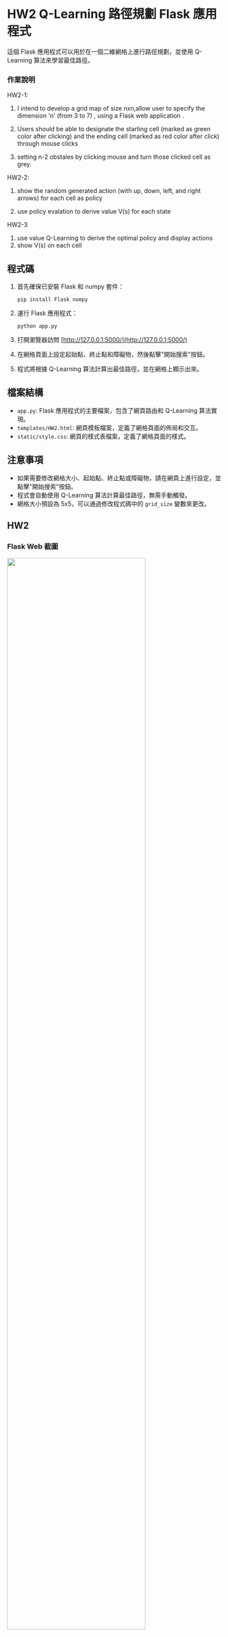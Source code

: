 # HW2 Q-Learning 路徑規劃 Flask 應用程式

這個 Flask 應用程式可以用於在一個二維網格上進行路徑規劃，並使用 Q-Learning 算法來學習最佳路徑。

### 作業說明

HW2-1:

1. I intend to develop a grid map of size nxn,allow user to  specify the dimension 'n' (from 3 to 7) , using a Flask web application .

2. Users should be able to designate the starting cell (marked as green color after clicking) and the ending cell (marked as red color after click) through mouse clicks
3. setting n-2 obstales by clicking mouse and turn those clicked cell as grey.

HW2-2: 

1. show the random generated action (with up, down, left, and right arrows) for each cell as policy

2. use policy evalation to derive value V(s) for each state

 

HW2-3 

1. use value Q-Learning to derive the optimal policy and display actions 
2. show V(s) on each cell


## 程式碼

1. 首先確保已安裝 Flask 和 numpy 套件：

    ```
    pip install Flask numpy
    ```

2. 運行 Flask 應用程式：

    ```
    python app.py
    ```

3. 打開瀏覽器訪問 [http://127.0.0.1:5000/](http://127.0.0.1:5000/)

4. 在網格頁面上設定起始點、終止點和障礙物，然後點擊"開始搜索"按鈕。

5. 程式將根據 Q-Learning 算法計算出最佳路徑，並在網格上顯示出來。

## 檔案結構

- `app.py`: Flask 應用程式的主要檔案，包含了網頁路由和 Q-Learning 算法實現。
- `templates/HW2.html`: 網頁模板檔案，定義了網格頁面的佈局和交互。
- `static/style.css`: 網頁的樣式表檔案，定義了網格頁面的樣式。

## 注意事項

- 如果需要修改網格大小、起始點、終止點或障礙物，請在網頁上進行設定，並點擊"開始搜索"按鈕。
- 程式會自動使用 Q-Learning 算法計算最佳路徑，無需手動觸發。
- 網格大小預設為 5x5，可以通過修改程式碼中的 `grid_size` 變數來更改。

## HW2

### Flask Web 截圖

<img src="https://github.com/lanacstudio/RL_homework/blob/main/result/r3.png" width="80%"/>
<img src="https://github.com/lanacstudio/RL_homework/blob/main/result/r1.png" width="80%"/>
<img src="https://github.com/lanacstudio/RL_homework/blob/main/result/r2.png" width="80%"/>


### Demo 影片
[Demo 影片](https://github.com/lanacstudio/RL_homework/blob/main/result/demo_video.mov)

### Code

在 ```app.py``` 跟 ```HW1-3.html```

``` python
from flask import Flask, render_template, request, jsonify
import numpy as np

app = Flask(__name__)

# 默認網格大小
grid_size = 5
# 默認起始和結束位置
start_pos = None
end_pos = None
# 默認障礙物位置
obstacles = set()

# 定義狀態值函數和策略
Q = np.zeros((grid_size, grid_size, 4))  # 狀態動作值函數
policy = np.zeros((grid_size, grid_size), dtype=int)  # 最佳策略，0: 上, 1: 下, 2: 左, 3: 右

# 定義 Q-Learning 算法參數
alpha = 0.1  # 學習率
gamma = 0.9  # 折扣因子
epsilon = 0.1  # 探索率

# 初始化 Q-Learning 算法
def init_q_learning():
    global Q
    Q = np.zeros((grid_size, grid_size, 4))  # 重置狀態動作值函數

# 更新 Q-Learning 算法
def update_q_learning(current_pos, next_pos, action, reward):
    max_next_q = np.max(Q[next_pos])
    Q[current_pos][action] += alpha * (reward + gamma * max_next_q - Q[current_pos][action])

# 根據 Q-Learning 算法選擇動作
def choose_action(state):
    if np.random.uniform() < epsilon:
        return np.random.randint(0, 4)  # 隨機選擇動作
    else:
        return np.argmax(Q[state])

# 更新策略
def update_policy():
    global policy
    for i in range(grid_size):
        for j in range(grid_size):
            policy[i, j] = np.argmax(Q[i, j])

# 更新網格大小
@app.route('/update_grid_size', methods=['POST'])
def update_grid_size():
    global grid_size
    grid_size = int(request.form['gridSize'])
    return jsonify({'success': True})

# 設置起始和結束位置
@app.route('/set_start_end', methods=['POST'])
def set_start_end():
    global start_pos, end_pos
    start_pos = tuple(map(int, request.form['start'].split(',')))
    end_pos = tuple(map(int, request.form['end'].split(',')))
    init_q_learning()  # 重置 Q-Learning 算法
    return jsonify({'success': True})

# 設置障礙物
@app.route('/set_obstacle', methods=['POST'])
def set_obstacle():
    global obstacles
    obstacle_pos = tuple(map(int, request.form['obstacle'].split(',')))
    obstacles.add(obstacle_pos)
    return jsonify({'success': True})

# 獲取網格信息
@app.route('/get_grid_info', methods=['GET'])
def get_grid_info():
    return jsonify({
        'grid_size': grid_size,
        'start_pos': start_pos,
        'end_pos': end_pos,
        'obstacles': list(obstacles)
    })

# 執行 Q-Learning 算法
def q_learning_algorithm():
    global Q
    for episode in range(1000):
        current_pos = start_pos
        while current_pos != end_pos:
            action = choose_action(current_pos)
            next_pos = get_next_position(current_pos, action)
            reward = get_reward(next_pos)
            update_q_learning(current_pos, next_pos, action, reward)
            current_pos = next_pos
    update_policy()

# 獲取下一個位置
def get_next_position(current_pos, action):
    i, j = current_pos
    if action == 0:  # 上
        return (max(i - 1, 0), j)
    elif action == 1:  # 下
        return (min(i + 1, grid_size - 1), j)
    elif action == 2:  # 左
        return (i, max(j - 1, 0))
    elif action == 3:  # 右
        return (i, min(j + 1, grid_size - 1))

# 獲取獎勵
def get_reward(next_pos):
    if next_pos == end_pos:
        return 1  # 到達目標位置，給予正獎勵
    elif next_pos in obstacles:
        return -1  # 碰到障礙物，給予負獎勵
    else:
        return 0

# 執行 Q-Learning 算法
q_learning_algorithm()

# 主頁
@app.route('/')
def index():
    return render_template('./HW2.html', grid_size=grid_size, start_pos=start_pos, end_pos=end_pos, obstacles=obstacles)

if __name__ == '__main__':
    app.run(debug=True)

```
